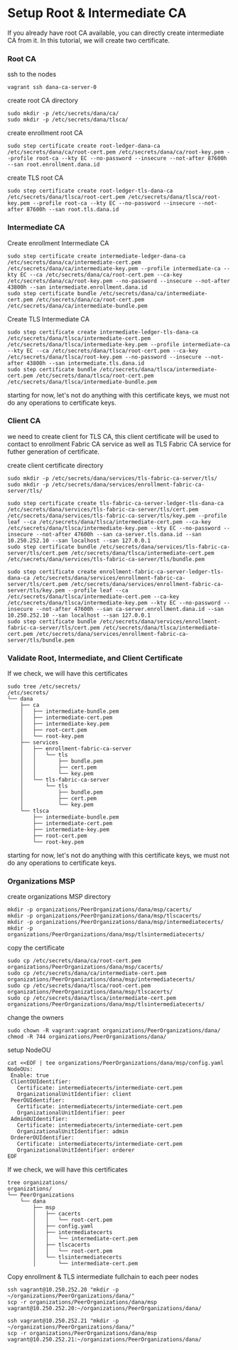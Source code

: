 # Setup Root & Intermediate CA
If you already have root CA available, you can directly create intermediate CA from it. In this tutorial, we will create two certificate.

### Root CA
ssh to the nodes
```shell
vagrant ssh dana-ca-server-0
```

create root CA directory
```shell
sudo mkdir -p /etc/secrets/dana/ca/
sudo mkdir -p /etc/secrets/dana/tlsca/
```

create enrollment root CA
```shell
sudo step certificate create root-ledger-dana-ca /etc/secrets/dana/ca/root-cert.pem /etc/secrets/dana/ca/root-key.pem --profile root-ca --kty EC --no-password --insecure --not-after 87600h --san root.enrollment.dana.id
```

create TLS root CA
```shell
sudo step certificate create root-ledger-tls-dana-ca /etc/secrets/dana/tlsca/root-cert.pem /etc/secrets/dana/tlsca/root-key.pem --profile root-ca --kty EC --no-password --insecure --not-after 87600h --san root.tls.dana.id
```

### Intermediate CA
Create enrollment Intermediate CA
```shell
sudo step certificate create intermediate-ledger-dana-ca /etc/secrets/dana/ca/intermediate-cert.pem /etc/secrets/dana/ca/intermediate-key.pem --profile intermediate-ca --kty EC --ca /etc/secrets/dana/ca/root-cert.pem --ca-key /etc/secrets/dana/ca/root-key.pem --no-password --insecure --not-after 43800h --san intermediate.enrollment.dana.id
sudo step certificate bundle /etc/secrets/dana/ca/intermediate-cert.pem /etc/secrets/dana/ca/root-cert.pem /etc/secrets/dana/ca/intermediate-bundle.pem
```

Create TLS Intermediate CA
```shell
sudo step certificate create intermediate-ledger-tls-dana-ca /etc/secrets/dana/tlsca/intermediate-cert.pem /etc/secrets/dana/tlsca/intermediate-key.pem --profile intermediate-ca --kty EC --ca /etc/secrets/dana/tlsca/root-cert.pem --ca-key /etc/secrets/dana/tlsca/root-key.pem --no-password --insecure --not-after 43800h --san intermediate.tls.dana.id
sudo step certificate bundle /etc/secrets/dana/tlsca/intermediate-cert.pem /etc/secrets/dana/tlsca/root-cert.pem /etc/secrets/dana/tlsca/intermediate-bundle.pem
```

starting for now, let's not do anything with this certificate keys, we must not do any operations to certificate keys.

### Client CA
we need to create client for TLS CA, this client certificate will be used to contact to enrollment Fabric CA service as well as TLS Fabric CA service for futher generation of certificate.

create client certificate directory
```shell
sudo mkdir -p /etc/secrets/dana/services/tls-fabric-ca-server/tls/
sudo mkdir -p /etc/secrets/dana/services/enrollment-fabric-ca-server/tls/
```

```shell
sudo step certificate create tls-fabric-ca-server-ledger-tls-dana-ca /etc/secrets/dana/services/tls-fabric-ca-server/tls/cert.pem /etc/secrets/dana/services/tls-fabric-ca-server/tls/key.pem --profile leaf --ca /etc/secrets/dana/tlsca/intermediate-cert.pem --ca-key /etc/secrets/dana/tlsca/intermediate-key.pem --kty EC --no-password --insecure --not-after 47600h --san ca-server.tls.dana.id --san 10.250.252.10 --san localhost --san 127.0.0.1
sudo step certificate bundle /etc/secrets/dana/services/tls-fabric-ca-server/tls/cert.pem /etc/secrets/dana/tlsca/intermediate-cert.pem /etc/secrets/dana/services/tls-fabric-ca-server/tls/bundle.pem

sudo step certificate create enrollment-fabric-ca-server-ledger-tls-dana-ca /etc/secrets/dana/services/enrollment-fabric-ca-server/tls/cert.pem /etc/secrets/dana/services/enrollment-fabric-ca-server/tls/key.pem --profile leaf --ca /etc/secrets/dana/tlsca/intermediate-cert.pem --ca-key /etc/secrets/dana/tlsca/intermediate-key.pem --kty EC --no-password --insecure --not-after 47600h --san ca-server.enrollment.dana.id --san 10.250.252.10 --san localhost --san 127.0.0.1
sudo step certificate bundle /etc/secrets/dana/services/enrollment-fabric-ca-server/tls/cert.pem /etc/secrets/dana/tlsca/intermediate-cert.pem /etc/secrets/dana/services/enrollment-fabric-ca-server/tls/bundle.pem
```

### Validate Root, Intermediate, and Client Certificate
If we check, we will have this certificates
```
sudo tree /etc/secrets/
/etc/secrets/
└── dana
    ├── ca
    │   ├── intermediate-bundle.pem
    │   ├── intermediate-cert.pem
    │   ├── intermediate-key.pem
    │   ├── root-cert.pem
    │   └── root-key.pem
    ├── services
    │   ├── enrollment-fabric-ca-server
    │   │   └── tls
    │   │       ├── bundle.pem
    │   │       ├── cert.pem
    │   │       └── key.pem
    │   └── tls-fabric-ca-server
    │       └── tls
    │           ├── bundle.pem
    │           ├── cert.pem
    │           └── key.pem
    └── tlsca
        ├── intermediate-bundle.pem
        ├── intermediate-cert.pem
        ├── intermediate-key.pem
        ├── root-cert.pem
        └── root-key.pem
```
starting for now, let's not do anything with this certificate keys, we must not do any operations to certificate keys.

### Organizations MSP
create organizations MSP directory
```
mkdir -p organizations/PeerOrganizations/dana/msp/cacerts/
mkdir -p organizations/PeerOrganizations/dana/msp/tlscacerts/
mkdir -p organizations/PeerOrganizations/dana/msp/intermediatecerts/
mkdir -p organizations/PeerOrganizations/dana/msp/tlsintermediatecerts/
```

copy the certificate
```
sudo cp /etc/secrets/dana/ca/root-cert.pem organizations/PeerOrganizations/dana/msp/cacerts/
sudo cp /etc/secrets/dana/ca/intermediate-cert.pem organizations/PeerOrganizations/dana/msp/intermediatecerts/
sudo cp /etc/secrets/dana/tlsca/root-cert.pem organizations/PeerOrganizations/dana/msp/tlscacerts/
sudo cp /etc/secrets/dana/tlsca/intermediate-cert.pem organizations/PeerOrganizations/dana/msp/tlsintermediatecerts/
```

change the owners
```
sudo chown -R vagrant:vagrant organizations/PeerOrganizations/dana/
chmod -R 744 organizations/PeerOrganizations/dana/
```

setup NodeOU
```
cat <<EOF | tee organizations/PeerOrganizations/dana/msp/config.yaml
NodeOUs:
 Enable: true
 ClientOUIdentifier:
   Certificate: intermediatecerts/intermediate-cert.pem
   OrganizationalUnitIdentifier: client
 PeerOUIdentifier:
   Certificate: intermediatecerts/intermediate-cert.pem
   OrganizationalUnitIdentifier: peer
 AdminOUIdentifier:
   Certificate: intermediatecerts/intermediate-cert.pem
   OrganizationalUnitIdentifier: admin
 OrdererOUIdentifier:
   Certificate: intermediatecerts/intermediate-cert.pem
   OrganizationalUnitIdentifier: orderer
EOF
```

If we check, we will have this certificates
```
tree organizations/
organizations/
└── PeerOrganizations
    └── dana
        ├── msp
        │   ├── cacerts
        │   │   └── root-cert.pem
        │   ├── config.yaml
        │   ├── intermediatecerts
        │   │   └── intermediate-cert.pem
        │   ├── tlscacerts
        │   │   └── root-cert.pem
        │   └── tlsintermediatecerts
        │       └── intermediate-cert.pem
```

Copy enrollment & TLS intermediate fullchain to each peer nodes
```
ssh vagrant@10.250.252.20 "mkdir -p ~/organizations/PeerOrganizations/dana/"
scp -r organizations/PeerOrganizations/dana/msp vagrant@10.250.252.20:~/organizations/PeerOrganizations/dana/

ssh vagrant@10.250.252.21 "mkdir -p ~/organizations/PeerOrganizations/dana/"
scp -r organizations/PeerOrganizations/dana/msp vagrant@10.250.252.21:~/organizations/PeerOrganizations/dana/
```
